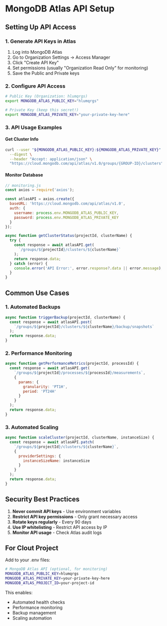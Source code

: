 # MongoDB Atlas API Setup

## Setting Up API Access

### 1. Generate API Keys in Atlas
1. Log into MongoDB Atlas
2. Go to Organization Settings → Access Manager
3. Click "Create API Key"
4. Set permissions (usually "Organization Read Only" for monitoring)
5. Save the Public and Private keys

### 2. Configure API Access
```bash
# Public Key (Organization: hlumqrgs)
export MONGODB_ATLAS_PUBLIC_KEY="hlumqrgs"

# Private Key (keep this secret!)
export MONGODB_ATLAS_PRIVATE_KEY="your-private-key-here"
```

### 3. API Usage Examples

#### Get Cluster Info
```bash
curl --user "${MONGODB_ATLAS_PUBLIC_KEY}:${MONGODB_ATLAS_PRIVATE_KEY}" \
  --digest \
  --header "Accept: application/json" \
  "https://cloud.mongodb.com/api/atlas/v1.0/groups/{GROUP-ID}/clusters"
```

#### Monitor Database
```javascript
// monitoring.js
const axios = require('axios');

const atlasAPI = axios.create({
  baseURL: 'https://cloud.mongodb.com/api/atlas/v1.0',
  auth: {
    username: process.env.MONGODB_ATLAS_PUBLIC_KEY,
    password: process.env.MONGODB_ATLAS_PRIVATE_KEY
  }
});

async function getClusterStatus(projectId, clusterName) {
  try {
    const response = await atlasAPI.get(
      `/groups/${projectId}/clusters/${clusterName}`
    );
    return response.data;
  } catch (error) {
    console.error('API Error:', error.response?.data || error.message);
  }
}
```

## Common Use Cases

### 1. Automated Backups
```javascript
async function triggerBackup(projectId, clusterName) {
  const response = await atlasAPI.post(
    `/groups/${projectId}/clusters/${clusterName}/backup/snapshots`
  );
  return response.data;
}
```

### 2. Performance Monitoring
```javascript
async function getPerformanceMetrics(projectId, processId) {
  const response = await atlasAPI.get(
    `/groups/${projectId}/processes/${processId}/measurements`,
    {
      params: {
        granularity: 'PT1H',
        period: 'PT24H'
      }
    }
  );
  return response.data;
}
```

### 3. Automated Scaling
```javascript
async function scaleCluster(projectId, clusterName, instanceSize) {
  const response = await atlasAPI.patch(
    `/groups/${projectId}/clusters/${clusterName}`,
    {
      providerSettings: {
        instanceSizeName: instanceSize
      }
    }
  );
  return response.data;
}
```

## Security Best Practices

1. **Never commit API keys** - Use environment variables
2. **Restrict API key permissions** - Only grant necessary access
3. **Rotate keys regularly** - Every 90 days
4. **Use IP whitelisting** - Restrict API access by IP
5. **Monitor API usage** - Check Atlas audit logs

## For Clout Project

Add to your .env files:
```bash
# MongoDB Atlas API (optional, for monitoring)
MONGODB_ATLAS_PUBLIC_KEY=hlumqrgs
MONGODB_ATLAS_PRIVATE_KEY=your-private-key-here
MONGODB_ATLAS_PROJECT_ID=your-project-id
```

This enables:
- Automated health checks
- Performance monitoring
- Backup management
- Scaling automation